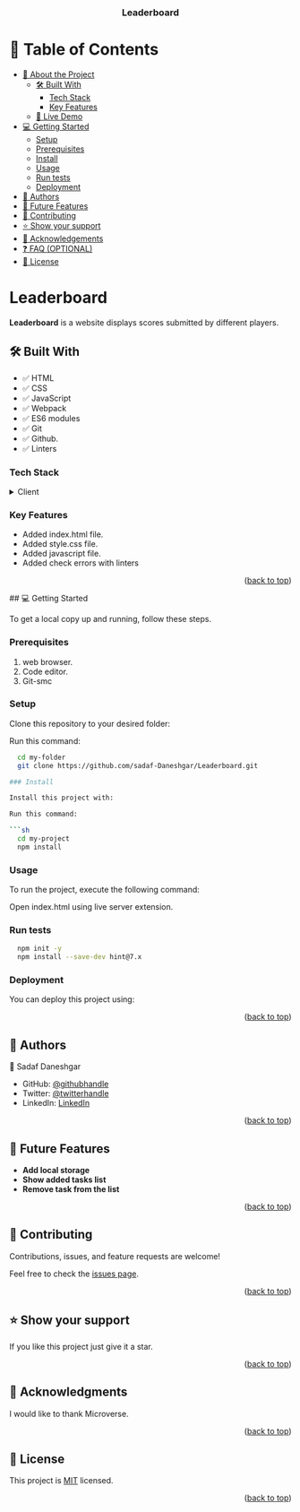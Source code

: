 <div align="center">
  <h3><b>Leaderboard</b></h3>

</div>

<!-- TABLE OF CONTENTS -->

# 📗 Table of Contents

- [📖 About the Project](#about-project)
  - [🛠 Built With](#built-with)
    - [Tech Stack](#tech-stack)
    - [Key Features](#key-features)
  - [🚀 Live Demo](#live-demo)
- [💻 Getting Started](#getting-started)
  - [Setup](#setup)
  - [Prerequisites](#prerequisites)
  - [Install](#install)
  - [Usage](#usage)
  - [Run tests](#run-tests)
  - [Deployment](#deployment)
- [👥 Authors](#authors)
- [🔭 Future Features](#future-features)
- [🤝 Contributing](#contributing)
- [⭐️ Show your support](#support)
- [🙏 Acknowledgements](#acknowledgements)
- [❓ FAQ (OPTIONAL)](#faq)
- [📝 License](#license)

<!-- PROJECT DESCRIPTION -->

#  Leaderboard <a name="about-project"></a>
**Leaderboard** is a website displays scores submitted by different players.
## 🛠 Built With <a name="built-with"></a>

- ✅ HTML
- ✅ CSS
- ✅ JavaScript
- ✅ Webpack
- ✅ ES6 modules
- ✅ Git
- ✅ Github.
- ✅ Linters

### Tech Stack <a name="tech-stack"></a>

<details>
  <summary>Client</summary>
  <ul>
    <li><a href="https://reactjs.org/">HTML</a></li>
    <li><a href="https://reactjs.org/">CSS</a></li>

  </ul>
</details>

### Key Features <a name="key-features"></a>

 - Added index.html file.
 - Added style.css file.
 - Added javascript file.
 - Added check errors with linters 

<p align="right">(<a href="#readme-top">back to top</a>)</p>
## 💻 Getting Started <a name="getting-started"></a>


To get a local copy up and running, follow these steps.

### Prerequisites

1. web browser.
2. Code editor.
3. Git-smc 

### Setup

Clone this repository to your desired folder:

Run this command:

```sh
  cd my-folder
  git clone https://github.com/sadaf-Daneshgar/Leaderboard.git

### Install

Install this project with:

Run this command:

```sh
  cd my-project
  npm install
```
### Usage

To run the project, execute the following command:

Open index.html using live server extension.

### Run tests
```sh
  npm init -y
  npm install --save-dev hint@7.x
```
### Deployment

You can deploy this project using:


<p align="right">(<a href="#readme-top">back to top</a>)</p>

<!-- AUTHORS -->

## 👥 Authors <a name="authors"></a>

👤 Sadaf Daneshgar

- GitHub: [@githubhandle](https://github.com/sadaf-Daneshgar)
- Twitter: [@twitterhandle](https://twitter.com/SadafDaneshgar)
- LinkedIn: [LinkedIn](https://www.linkedin.com/in/sadaf-barekzai-00480a242)


<p align="right">(<a href="#readme-top">back to top</a>)</p>

<!-- FUTURE FEATURES -->

## 🔭 Future Features <a name="future-features"></a>

- **Add local storage**
- **Show added tasks list**
- **Remove task from the list**

<p align="right">(<a href="#readme-top">back to top</a>)</p>

<!-- CONTRIBUTING -->

## 🤝 Contributing <a name="contributing"></a>

Contributions, issues, and feature requests are welcome!

Feel free to check the [issues page](../../issues/).

<p align="right">(<a href="#readme-top">back to top</a>)</p>

<!-- SUPPORT -->

## ⭐️ Show your support <a name="support"></a>


If you like this project just give it a star.

<p align="right">(<a href="#readme-top">back to top</a>)</p>

<!-- ACKNOWLEDGEMENTS -->

## 🙏 Acknowledgments <a name="acknowledgements"></a>

I would like to thank Microverse.

<p align="right">(<a href="#readme-top">back to top</a>)</p>

<!-- LICENSE -->

## 📝 License <a name="license"></a>

This project is [MIT](./MIT.md) licensed.


<p align="right">(<a href="#readme-top">back to top</a>)</p>


